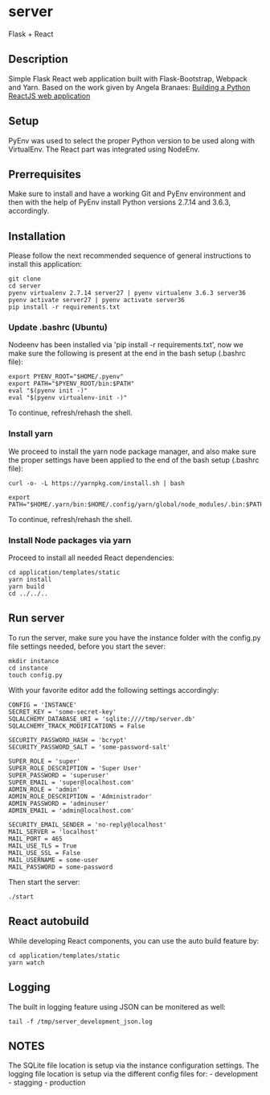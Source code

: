 # server
Flask + React

## Description
Simple Flask React web application built with Flask-Bootstrap, Webpack and
Yarn. Based on the work given by Angela Branaes:
[Building a Python ReactJS web application](https://www.youtube.com/watch?v=nfi0hX-F8Zo "Youtube: Angela Branaes")

## Setup
PyEnv was used to select the proper Python version to be used along with
VirtualEnv. The React part was integrated using NodeEnv.

## Prerrequisites
Make sure to install and have a working Git and PyEnv environment and then
with the help of PyEnv install Python versions 2.7.14 and 3.6.3, accordingly.

## Installation
Please follow the next recommended sequence of general instructions to install
this application:

    git clone
    cd server
    pyenv virtualenv 2.7.14 server27 | pyenv virtualenv 3.6.3 server36
    pyenv activate server27 | pyenv activate server36
    pip install -r requirements.txt

### Update .bashrc (Ubuntu)
Nodeenv has been installed via 'pip install -r requirements.txt', now we make
sure the following is present at the end in the bash setup (.bashrc file):

    export PYENV_ROOT="$HOME/.pyenv"
    export PATH="$PYENV_ROOT/bin:$PATH"
    eval "$(pyenv init -)"
    eval "$(pyenv virtualenv-init -)"

To continue, refresh/rehash the shell.

### Install yarn
We proceed to install the yarn node package manager, and also make sure the
proper settings have been applied to the end of the bash setup (.bashrc file):

    curl -o- -L https://yarnpkg.com/install.sh | bash

    export PATH="$HOME/.yarn/bin:$HOME/.config/yarn/global/node_modules/.bin:$PATH"

To continue, refresh/rehash the shell.

### Install Node packages via yarn
Proceed to install all needed React dependencies:

    cd application/templates/static
    yarn install
    yarn build
    cd ../../..

## Run server
To run the server, make sure you have the instance folder with the config.py
file settings needed, before you start the sever:

    mkdir instance
    cd instance
    touch config.py

With your favorite editor add the following settings accordingly:

    CONFIG = 'INSTANCE'
    SECRET_KEY = 'some-secret-key'
    SQLALCHEMY_DATABASE_URI = 'sqlite:////tmp/server.db'
    SQLALCHEMY_TRACK_MODIFICATIONS = False

    SECURITY_PASSWORD_HASH = 'bcrypt'
    SECURITY_PASSWORD_SALT = 'some-password-salt'

    SUPER_ROLE = 'super'
    SUPER_ROLE_DESCRIPTION = 'Super User'
    SUPER_PASSWORD = 'superuser'
    SUPER_EMAIL = 'super@localhost.com'
    ADMIN_ROLE = 'admin'
    ADMIN_ROLE_DESCRIPTION = 'Administrador'
    ADMIN_PASSWORD = 'adminuser'
    ADMIN_EMAIL = 'admin@localhost.com'

    SECURITY_EMAIL_SENDER = 'no-reply@localhost'
    MAIL_SERVER = 'localhost'
    MAIL_PORT = 465
    MAIL_USE_TLS = True
    MAIL_USE_SSL = False
    MAIL_USERNAME = some-user
    MAIL_PASSWORD = some-password

Then start the server:

    ./start

## React autobuild
While developing React components, you can use the auto build feature by:

    cd application/templates/static
    yarn watch

## Logging
The built in logging feature using JSON can be monitered as well:

    tail -f /tmp/server_development_json.log

## NOTES
The SQLite file location is setup via the instance configuration settings.
The logging file location is setup via the different config files for:
    - development
    - stagging
    - production
